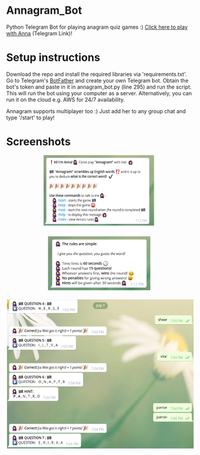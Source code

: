 # Annagram_Bot

Python Telegram Bot for playing anagram quiz games :) [Click here to play with Anna](https://t.me/Annagram_bot) (Telegram Link)!

# Setup instructions
Download the repo and install the required libraries via 'requirements.txt'.
Go to Telegram's [BotFather](https://core.telegram.org/bots#6-botfather) and create your own Telegram bot.
Obtain the bot's token and paste in it in annagram_bot.py (line 295) and run the script.
This will run the bot using your computer as a server. Alternatively, you can run it on the cloud e.g. AWS for 24/7 availability.

Annagram supports multiplayer too :) Just add her to any group chat and type '/start' to play!

# Screenshots
<p align="center">
<img src="https://raw.githubusercontent.com/ThunderXBlitZ/Annagram_Bot/master/images/intro.png" alt="Introduction" width="305" height="200">
</p>

<p align="center">
<img src="https://raw.githubusercontent.com/ThunderXBlitZ/Annagram_Bot/master/images/rules.png" alt="Rules"  width="280" height="150">
</p>

<p align="center">
<img src="https://raw.githubusercontent.com/ThunderXBlitZ/Annagram_Bot/master/images/gameplay.png" alt="Gameplay"  width="500" height="400">
</p>